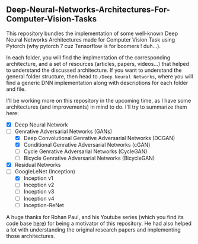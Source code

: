 ## Deep-Neural-Networks-Architectures-For-Computer-Vision-Tasks

This repository bundles the implementation of some well-known Deep Neural Networks Architectures made for Computer Vision Task using Pytorch (why pytorch ? cuz Tensorflow is for boomers ! duh...).

In each folder, you will find the implmentation of the corresponding architecture, and a set of resources (articles, papers, videos...) that helped to understand the discussed architecture. If you want to understand the general folder structure, then head to ``/Deep Neural Networks``, where you will find a generic DNN implementation along with descriptions for each folder and file.

I'll be working more on this repository in the upcoming time, as I have some architectures (and improvements) in mind to do. I'll try to summarize them here:

- [x] Deep Neural Network
- [ ] Genrative Adversarial Networks (GANs)
  - [x] Deep Convolutional Genrative Adversarial Networks (DCGAN)
  - [x] Conditional Genrative Adversarial Networks (cGAN)
  - [ ] Cycle Genrative Adversarial Networks (CycleGAN)
  - [ ] Bicycle Genrative Adversarial Networks (BicycleGAN)
- [x] Residual Networks
- [ ] GoogleLeNet (Inception)
  - [x] Inception v1
  - [ ] Inception v2
  - [ ] Inception v3
  - [ ] Inception v4
  - [ ] Inception-ReNet
  
A huge thanks for Rohan Paul, and his Youtube series (which you find its code base [here](https://github.com/rohan-paul/MachineLearning-DeepLearning-Code-for-my-YouTube-Channel/tree/master)) for being a motivator of this repository. He had also helped a lot with understanding the original research papers and implementing those architectures.
